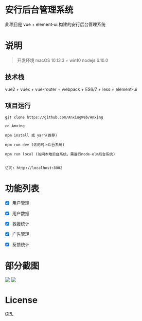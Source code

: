 # 安行后台管理系统

此项目是 vue + element-ui 构建的安行后台管理系统


# 说明

>  开发环境 macOS 10.13.3 + win10  nodejs 6.10.0


## 技术栈

vue2 + vuex + vue-router + webpack + ES6/7 + less + element-ui


## 项目运行


```
git clone https://github.com/AnxingWeb/Anxing

cd Anxing  

npm install 或 yarn(推荐)

npm run dev (访问线上后台系统)

npm run local (访问本地后台系统，需运行node-elm后台系统)


访问: http://localhost:8002

```

# 功能列表

- [x] 用户管理
- [x] 用户数据
- [x] 救援统计
- [x] 广告管理
- [x] 反馈统计 


# 部分截图


<img src="https://github.com/bailicangdu/vue2-manage/blob/master/screenshots/manage_home.png"/>

<img src="https://github.com/bailicangdu/vue2-manage/blob/master/screenshots/manage_shop.png"/>


# License

[GPL](https://github.com/bailicangdu/vue2-manage/blob/master/COPYING)


